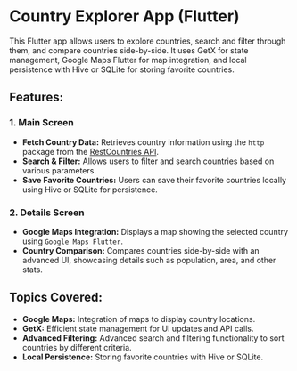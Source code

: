 # Country Explorer App (Flutter)

This Flutter app allows users to explore countries, search and filter through them, and compare countries side-by-side. It uses GetX for state management, Google Maps Flutter for map integration, and local persistence with Hive or SQLite for storing favorite countries.

## Features:

### 1. **Main Screen**
- **Fetch Country Data:** Retrieves country information using the `http` package from the [RestCountries API](https://restcountries.com/).
- **Search & Filter:** Allows users to filter and search countries based on various parameters.
- **Save Favorite Countries:** Users can save their favorite countries locally using Hive or SQLite for persistence.

### 2. **Details Screen**
- **Google Maps Integration:** Displays a map showing the selected country using `Google Maps Flutter`.
- **Country Comparison:** Compares countries side-by-side with an advanced UI, showcasing details such as population, area, and other stats.

## Topics Covered:
- **Google Maps:** Integration of maps to display country locations.
- **GetX:** Efficient state management for UI updates and API calls.
- **Advanced Filtering:** Advanced search and filtering functionality to sort countries by different criteria.
- **Local Persistence:** Storing favorite countries with Hive or SQLite.
